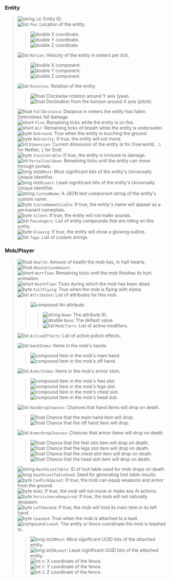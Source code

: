[byte]: https://i.imgur.com/cXHccQS.png "Byte"
[short]: https://i.imgur.com/rireehT.png "Short"
[int]: https://i.imgur.com/02KlQEx.png "Int"
[long]: https://i.imgur.com/UJwhcS1.png "Long"
[float]: https://i.imgur.com/iUxlS14.png "Float"
[double]: https://i.imgur.com/ohTfAW4.png "Double"
[string]: https://i.imgur.com/fm3DXhX.png "String"
[list]: https://i.imgur.com/oRRFndw.png "List"
[compound]: https://i.imgur.com/NeqiPhl.png "Compound"

### Entity  
> ![string] `id`: Entity ID.  
> ![list] `Pos`: Location of the entity.  
> > ![double] X coordinate.  
> > ![double] Y coordinate.  
> > ![double] Z coordinate.  
>  
> ![list] `Motion`: Velocity of the entity in meters per tick.  
> > ![double] X component.  
> > ![double] Y component.  
> > ![double] Z component.  
>  
> ![list] `Rotation`: Rotation of the entity.  
> > ![float] Clockwise rotation around Y axis (yaw).  
> > ![float] Declination from the horizon around X axis (pitch).  
>  
> ![float] `FallDistance`: Distance in meters the entity has fallen. Determines fall damage.  
> ![short] `Fire`: Remaining ticks while the entity is on fire.  
> ![short] `Air`: Remaining ticks of breath while the entity is underwater.  
> ![byte] `OnGround`: True when the entity is touching the ground.  
> ![byte] `NoGravity`: If true, the entity will not move.  
> ![int] `Dimension`: Current dimension of the entity (`0` for Overworld, `-1` for Nether, `1` for End)  
> ![byte] `Invulnerable`: If true, the entity is immune to damage.  
> ![int] `PortalCooldown`: Remaining ticks until the entity can move through portals.  
> ![long] `UUIDMost`: Most significant bits of the entity's Universally Unique Identifier.  
> ![long] `UUIDLeast`: Least significant bits of the entity's Universally Unique Identifier.  
> ![string] `CustomName`: A JSON text component string of the entity's custom name.  
> ![byte] `CustomNameVisible`: If true, the entity's name will appear as a permanent nameplate.  
> ![byte] `Silent`: If true, the entity will not make sounds.  
> ![list] `Passengers`: List of entity compounds that are riding on this entity.  
> ![byte] `Glowing`: If true, the entity will show a glowing outline.  
> ![list] `Tags`: List of custom strings.  
  
### Mob/Player  
> ![float] `Health`: Amount of health the mob has, in half-hearts.  
> ![float] `AbsorptionAmount`  
> ![short] `HurtTime`: Remaining ticks until the mob finishes its hurt animation.  
> ![short] `DeathTime`: Ticks during which the mob has been dead.  
> ![byte] `FallFlying`: True when the mob is flying with elytra.  
> ![list] `Attributes`: List of attributes for this mob.  
> > ![compound] An attribute.  
> > > ![string] `Name`: The attribute ID.  
> > > ![double] `Base`: The default value.  
> > > ![list] `Modifiers`: List of active modifiers.  
>  
> ![list] `ActiveEffects`: List of active potion effects.  
>  
> ![list] `HandItems`: Items in the mob's hands.  
> > ![compound] Item in the mob's main hand.  
> > ![compound] Item in the mob's off hand.  
>  
> ![list] `ArmorItems`: Items in the mob's armor slots.  
> > ![compound] Item in the mob's feet slot.  
> > ![compound] Item in the mob's legs slot.  
> > ![compound] Item in the mob's chest slot.  
> > ![compound] Item in the mob's head slot.  
>  
> ![list] `HandDropChances`: Chances that hand items will drop on death.  
> > ![float] Chance that the main hand item will drop.  
> > ![float] Chance that the off hand item will drop.  
>  
> ![list] `ArmorDropChances`: Chances that armor items will drop on death.  
> > ![float] Chance that the feet slot item will drop on death.  
> > ![float] Chance that the legs slot item will drop on death.  
> > ![float] Chance that the chest slot item will drop on death.  
> > ![float] Chance that the head slot item will drop on death.  
>  
> ![string] `DeathLootTable`: ID of loot table used for mob drops on death.  
> ![long] `DeathLootTableSeed`: Seed for generating loot table results.  
> ![byte] `CanPickUpLoot`: If true, the mob can equip weapons and armor from the ground.  
> ![byte] `NoAI`: If true, the mob will not move or make any AI actions.  
> ![byte] `PersistenceRequired`: If true, the mob will not naturally despawn.  
> ![byte] `LeftHanded`: If true, the mob will hold its main item in its left hand.  
> ![byte] `Leashed`: True when the mob is attached to a lead.  
> ![compound] `Leash`: The entity or fence coordinate the mob is leashed to.  
> > ![long] `UUIDMost`: Most significant UUID bits of the attached entity.  
> > ![long] `UUIDLeast`: Least significant UUID bits of the attached entity.  
> > ![int] `X`: X coordinate of the fence.  
> > ![int] `Y`: Y coordinate of the fence.  
> > ![int] `Z`: Z coordinate of the fence.
